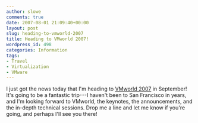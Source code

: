 ```yaml
---
author: slowe
comments: true
date: 2007-08-01 21:09:40+00:00
layout: post
slug: heading-to-vmworld-2007
title: Heading to VMworld 2007!
wordpress_id: 498
categories: Information
tags:
- Travel
- Virtualization
- VMware
---
```


I just got the news today that I'm heading to [VMworld 2007](http://www.vmware.com/vmworld/) in September! It's going to be a fantastic trip---I haven't been to San Francisco in years, and I'm looking forward to VMworld, the keynotes, the announcements, and the in-depth technical sessions. Drop me a line and let me know if you're going, and perhaps I'll see you there!
